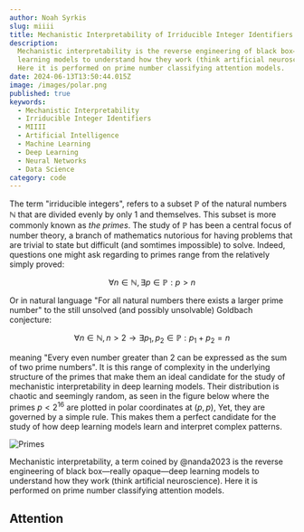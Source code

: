 ```yaml
---
author: Noah Syrkis
slug: miiii
title: Mechanistic Interpretability of Irriducible Integer Identifiers
description:
  Mechanistic interpretability is the reverse engineering of black box—really opaque—deep 
  learning models to understand how they work (think artificial neuroscience).
  Here it is performed on prime number classifying attention models.
date: 2024-06-13T13:50:44.015Z
image: /images/polar.png
published: true
keywords:
  - Mechanistic Interpretability
  - Irriducible Integer Identifiers
  - MIIII
  - Artificial Intelligence
  - Machine Learning
  - Deep Learning
  - Neural Networks
  - Data Science
category: code
---
```


The term "irriducible integers", refers to a subset $\mathbb{P}$ of the natural numbers $\mathbb{N}$ that are divided evenly by only 1 and themselves. This subset is more commonly known as *the primes*. The study of $\mathbb{P}$ has been a central focus of number theory, a branch of mathematics nutorious for having problems that are trivial to state but difficult (and somtimes impossible) to solve. Indeed, questions one might ask regarding to primes range from the relatively simply proved:

$$
\forall n \in \mathbb{N}, \exists p \in \mathbb{P}: p > n
$$

Or in natural language "For all natural numbers there exists a larger prime number" to the still unsolved (and possibly unsolvable) Goldbach conjecture:

$$
\forall n \in \mathbb{N}, n > 2 \rightarrow \exists p_1, p_2 \in \mathbb{P}: p_1 + p_2 = n
$$

meaning "Every even number greater than 2 can be expressed as the sum of two prime numbers".
It is this range of complexity in the underlying structure of the primes that make them an ideal candidate for the study of mechanistic interpretability in deep learning models. Their distribution is chaotic and seemingly random, as seen in the figure below where the primes $p < 2^{16}$ are plotted in polar coordinates at $(p, p)$,
Yet, they are governed by a simple rule. This makes them a perfect candidate for the study of how deep learning models learn and interpret complex patterns.

![Primes](/images/primes.png)

Mechanistic interpretability, a term coined by @nanda2023 is the reverse engineering of black box—really opaque—deep learning models to understand how they work (think artificial neuroscience). Here it is performed on prime number classifying attention models.

## Attention

